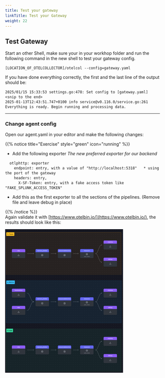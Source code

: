 ```yaml
---
title: Test your gateway  
linkTitle: Test your Gateway 
weight: 22
---
```


## Test Gateway

Start an other Shell, make sure your in your workhop folder and run the following command  in the new shell to test your gateway config.

```text
[LOCATION_OF_OTELCOLLECTOR]/otelcol --config=gateway.yaml
```

If you have done everything correctly, the first and the last line of the output should be:

```text
2025/01/15 15:33:53 settings.go:478: Set config to [gateway.yaml]
<snip to the end>
2025-01-13T12:43:51.747+0100 info service@v0.116.0/service.go:261	Everything is ready. Begin running and processing data.
```

---

### Change agent config

Open our agent.yaml in your editor and make the following changes:

{{% notice title="Exercise" style="green" icon="running" %}}

* Add the following exporter *The new preferred exporter for our backend*

```text
  otlphttp: exporter
    endpoint: entry, with a value of "http://localhost:5318"   * using the port of the gateway   
    headers: entry,
      X-SF-Token: entry, with a fake access token like "FAKE_SPLUNK_ACCESS_TOKEN"  
  ```

* Add this as the first exporter to all the sections of the pipelines.  (Remove file and leave debug in place)

{{% /notice %}}  
  Again validate it with  [https://www.otelbin.io/](https://www.otelbin.io/), the results should look like this:

![otelbingw2](../images/gateway-1-2.png)

